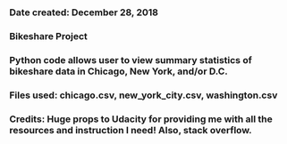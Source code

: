 ### Date created: December 28, 2018

### Bikeshare Project

### Python code allows user to view summary statistics of bikeshare data in Chicago, New York, and/or D.C.

### Files used: chicago.csv, new_york_city.csv, washington.csv

### Credits: Huge props to Udacity for providing me with all the resources and instruction I need! Also, stack overflow. 

